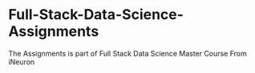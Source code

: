 # Full-Stack-Data-Science-Assignments
The Assignments is part of Full Stack Data Science Master Course From iNeuron
